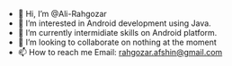 - 👋 Hi, I’m @Ali-Rahgozar
- 👀 I’m interested in Android development using Java.
- 🌱 I’m currently intermidiate skills on Android platform.
- 💞️ I’m looking to collaborate on nothing at the moment
- 📫 How to reach me Email: rahgozar.afshin@gmail.com

<!---
Ali-Rahgozar/Ali-Rahgozar is a ✨ special ✨ repository because its `README.md` (this file) appears on your GitHub profile.
You can click the Preview link to take a look at your changes.
--->
